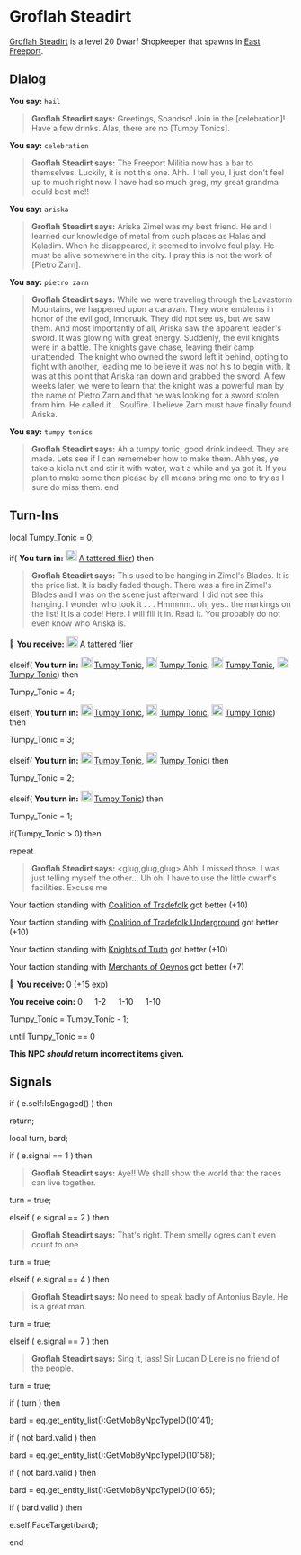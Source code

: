 # Groflah Steadirt



[Groflah Steadirt](/npc/8001) is a level 20 Dwarf Shopkeeper that spawns in [East Freeport](/zone/10).



## Dialog

**You say:** `hail`



>**Groflah Steadirt says:** Greetings, Soandso! Join in the [celebration]! Have a few drinks. Alas, there are no [Tumpy Tonics].

**You say:** `celebration`



>**Groflah Steadirt says:** The Freeport Militia now has a bar to themselves. Luckily, it is not this one. Ahh.. I tell you, I just don't feel up to much right now. I have had so much grog, my great grandma could best me!!

**You say:** `ariska`



>**Groflah Steadirt says:** Ariska Zimel was my best friend. He and I learned our knowledge of metal from such places as Halas and Kaladim. When he disappeared, it seemed to involve foul play. He must be alive somewhere in the city. I pray this is not the work of [Pietro Zarn].

**You say:** `pietro zarn`



>**Groflah Steadirt says:** While we were traveling through the Lavastorm Mountains, we happened upon a caravan. They wore emblems in honor of the evil god, Innoruuk. They did not see us, but we saw them. And most importantly of all, Ariska saw the apparent leader's sword. It was glowing with great energy. Suddenly, the evil knights were in a battle. The knights gave chase, leaving their camp unattended. The knight who owned the sword left it behind, opting to fight with another, leading me to believe it was not his to begin with. It was at this point that Ariska ran down and grabbed the sword. A few weeks later, we were to learn that the knight was a powerful man by the name of Pietro Zarn and that he was looking for a sword stolen from him. He called it .. Soulfire. I believe Zarn must have finally found Ariska.

**You say:** `tumpy tonics`



>**Groflah Steadirt says:** Ah a tumpy tonic, good drink indeed. They are made. Lets see if I can rememeber how to make them.  Ahh yes, ye take a kiola nut and stir it with water, wait a while and ya got it.  If you plan to make some then please by all means bring me one to try as I sure do miss them.
end



## Turn-Ins

local Tumpy_Tonic = 0;




if( **You turn in:** <img style="background:url(/static/icons/blank_slot.gif);width:20px;height:20px;" src="/static/icons/item_504.png" alt="" /> <a
                                href="/item/18818" data-url="18818" class="tooltip-link link">A tattered flier</a>) then


>**Groflah Steadirt says:** This used to be hanging in Zimel's Blades. It is the price list. It is badly faded though. There was a fire in Zimel's Blades and I was on the scene just afterward. I did not see this hanging. I wonder who took it . . . Hmmmm.. oh, yes.. the markings on the list! It is a code! Here. I will fill it in. Read it. You probably do not even know who Ariska is.


 &#127873; **You receive:**  <img style="background:url(/static/icons/blank_slot.gif);width:20px;height:20px;" src="/static/icons/item_504.png" alt="" /> <a
                                href="/item/18819" data-url="18819" class="tooltip-link link">A tattered flier</a> 

 

elseif( **You turn in:** <img style="background:url(/static/icons/blank_slot.gif);width:20px;height:20px;" src="/static/icons/item_1029.png" alt="" /> <a
                                href="/item/12114" data-url="12114" class="tooltip-link link">Tumpy Tonic</a>, <img style="background:url(/static/icons/blank_slot.gif);width:20px;height:20px;" src="/static/icons/item_1029.png" alt="" /> <a
                                href="/item/12114" data-url="12114" class="tooltip-link link">Tumpy Tonic</a>, <img style="background:url(/static/icons/blank_slot.gif);width:20px;height:20px;" src="/static/icons/item_1029.png" alt="" /> <a
                                href="/item/12114" data-url="12114" class="tooltip-link link">Tumpy Tonic</a>, <img style="background:url(/static/icons/blank_slot.gif);width:20px;height:20px;" src="/static/icons/item_1029.png" alt="" /> <a
                                href="/item/12114" data-url="12114" class="tooltip-link link">Tumpy Tonic</a>) then


Tumpy_Tonic = 4;

elseif( **You turn in:** <img style="background:url(/static/icons/blank_slot.gif);width:20px;height:20px;" src="/static/icons/item_1029.png" alt="" /> <a
                                href="/item/12114" data-url="12114" class="tooltip-link link">Tumpy Tonic</a>, <img style="background:url(/static/icons/blank_slot.gif);width:20px;height:20px;" src="/static/icons/item_1029.png" alt="" /> <a
                                href="/item/12114" data-url="12114" class="tooltip-link link">Tumpy Tonic</a>, <img style="background:url(/static/icons/blank_slot.gif);width:20px;height:20px;" src="/static/icons/item_1029.png" alt="" /> <a
                                href="/item/12114" data-url="12114" class="tooltip-link link">Tumpy Tonic</a>) then


Tumpy_Tonic = 3;

elseif( **You turn in:** <img style="background:url(/static/icons/blank_slot.gif);width:20px;height:20px;" src="/static/icons/item_1029.png" alt="" /> <a
                                href="/item/12114" data-url="12114" class="tooltip-link link">Tumpy Tonic</a>, <img style="background:url(/static/icons/blank_slot.gif);width:20px;height:20px;" src="/static/icons/item_1029.png" alt="" /> <a
                                href="/item/12114" data-url="12114" class="tooltip-link link">Tumpy Tonic</a>) then


Tumpy_Tonic = 2;

elseif( **You turn in:** <img style="background:url(/static/icons/blank_slot.gif);width:20px;height:20px;" src="/static/icons/item_1029.png" alt="" /> <a
                                href="/item/12114" data-url="12114" class="tooltip-link link">Tumpy Tonic</a>) then


Tumpy_Tonic = 1;



if(Tumpy_Tonic > 0) then


repeat



>**Groflah Steadirt says:** <glug,glug,glug> Ahh! I missed those. I was just telling myself the other... Uh oh! I have to use the little dwarf's facilities. Excuse me



Your faction standing with [Coalition of Tradefolk](/faction/229) got better (<span class='text-success'>+10</span>)



Your faction standing with [Coalition of Tradefolk Underground](/faction/336) got better (<span class='text-success'>+10</span>)



Your faction standing with [Knights of Truth](/faction/281) got better (<span class='text-success'>+10</span>)



Your faction standing with [Merchants of Qeynos](/faction/291) got better (<span class='text-success'>+7</span>)



 &#127873; **You receive:** 0 (+15 exp)

**You receive coin:** 0 <img src='/static/icons/item_644.png' width='14' height='14'/> 1-2 <img src='/static/icons/item_645.png' width='14' height='14'/> 1-10 <img src='/static/icons/item_646.png' width='14' height='14'/> 1-10 <img src='/static/icons/item_647.png' width='14' height='14'/> 



Tumpy_Tonic = Tumpy_Tonic - 1;


until Tumpy_Tonic == 0


**This NPC *should* return incorrect items given.**



## Signals

if ( e.self:IsEngaged() ) then


return;


local turn, bard;



if ( e.signal == 1 ) then


>**Groflah Steadirt says:** Aye!! We shall show the world that the races can live together.


turn = true;



elseif ( e.signal == 2 ) then


>**Groflah Steadirt says:** That's right. Them smelly ogres can't even count to one.


turn = true;

elseif ( e.signal == 4 ) then


>**Groflah Steadirt says:** No need to speak badly of Antonius Bayle. He is a great man.


turn = true;

elseif ( e.signal == 7 ) then


>**Groflah Steadirt says:** Sing it, lass! Sir Lucan D'Lere is no friend of the people.


turn = true;


if ( turn ) then


bard = eq.get_entity_list():GetMobByNpcTypeID(10141);





if ( not bard.valid ) then



bard = eq.get_entity_list():GetMobByNpcTypeID(10158);





if ( not bard.valid ) then 



bard = eq.get_entity_list():GetMobByNpcTypeID(10165);





if ( bard.valid ) then



e.self:FaceTarget(bard);

end


